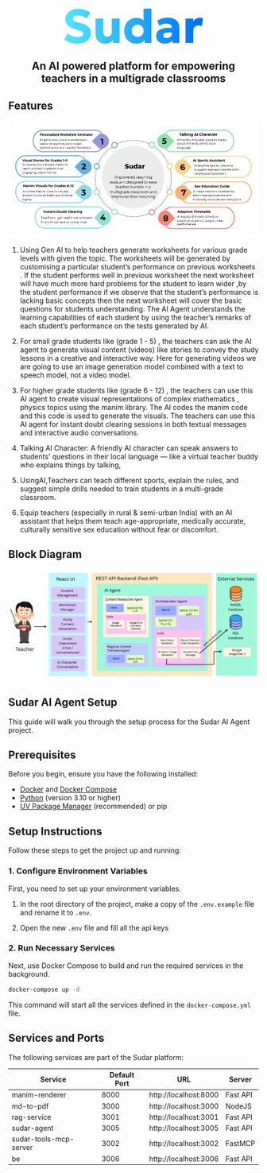 <div align="center">
<img src="./assets/Sudar.png">
<h2><b>An AI powered platform for empowering teachers in a multigrade classrooms</b></h2>
</div>

## **Features**
<img src='./assets/features.png'>

1) Using Gen AI to help teachers generate worksheets for various grade levels with given the topic. The worksheets will be generated by customising a particular student’s performance on previous worksheets . If the student performs well in previous worksheet the next worksheet will have much more hard problems for the student to learn wider ,by the student performance if we observe that the student’s performance is lacking basic concepts then the next worksheet will cover the basic questions for students understanding. The AI Agent understands the learning capabilities of each student by using the teacher’s remarks of each student’s performance on the tests generated by AI.

2) For small grade students like (grade 1 - 5) , the teachers can ask the AI agent to generate visual content (videos)  like stories to convey the study lessons in a creative and interactive way. Here for generating videos we are going to use an image generation model combined with a text to speech model, not a video model. 

3) For higher grade students like (grade 6 - 12) , the teachers can use this AI agent to create visual representations of complex mathematics , physics topics using the manim library. The AI codes the manim code and this code is used to generate the visuals.
The teachers can use this AI agent for instant doubt clearing sessions in both textual messages and interactive audio conversations.

4) Talking AI Character: A friendly AI character can speak answers to students’ questions in their local language — like a virtual teacher buddy who explains things by talking,

5) UsingAI,Teachers can teach different sports, explain the rules, and suggest simple drills needed to train students in a multi-grade classroom.

6) Equip teachers (especially in rural & semi-urban India) with an AI assistant that helps them teach age-appropriate, medically accurate,       culturally sensitive sex education without fear or discomfort.

## **Block Diagram**
<img src='./assets/block-diagram.png'>

## **Sudar AI Agent Setup**

This guide will walk you through the setup process for the Sudar AI Agent project.

## Prerequisites

Before you begin, ensure you have the following installed:

-   [Docker](https://www.docker.com/get-started) and [Docker Compose](https://docs.docker.com/compose/install/)
-   [Python](https://www.python.org/downloads/) (version 3.10 or higher)
-   [UV Package Manager](https://docs.astral.sh/uv/) (recommended) or pip

## Setup Instructions

Follow these steps to get the project up and running:

### 1. Configure Environment Variables

First, you need to set up your environment variables.

1.  In the root directory of the project, make a copy of the `.env.example` file and rename it to `.env`.

2.  Open the new `.env` file and fill all the api keys

### 2. Run Necessary Services

Next, use Docker Compose to build and run the required services in the background.

```bash
docker-compose up -d
```

This command will start all the services defined in the `docker-compose.yml` file.

## **Services and Ports**

The following services are part of the Sudar platform:

| Service | Default Port | URL | Server |
|---------|--------------|-----| -----|
| manim-renderer | 8000 | http://localhost:8000 | Fast API |
| md-to-pdf | 3000 | http://localhost:3000 | NodeJS |
| rag-service | 3001 | http://localhost:3001 | Fast API |
| sudar-agent | 3005 | http://localhost:3005 | Fast API |
| sudar-tools-mcp-server | 3002 | http://localhost:3002 | FastMCP |
| be | 3006 | http://localhost:3006 | Fast API |